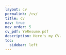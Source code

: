 ```yaml
---
layout: cv
permalink: /cv/
title: cv
nav: true
nav_order: 5
cv_pdf: YeResume.pdf
description: Here's my CV.
toc:
  sidebar: left
---
```

